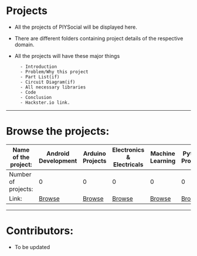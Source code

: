 # Projects
- All the projects of PIYSocial will be displayed here. 
- There are different folders containing project details of the respective domain.
- All the projects will have these major things

        - Introduction
        - Problem/Why this project
        - Part List(if)
        - Circuit Diagram(if)
        - All necessary libraries
        - Code
        - Conclusion
        - Hackster.io link.
----
# Browse the projects:
Name of the project: | Android Development | Arduino Projects | Electronics & Electricals | Machine Learning | Python Projects | Web Development 
------------ | ------------- | ------------- | ------------- | ------------- | ------------- | -------------
Number of projects: | 0 | 0 | 0 | 0 | 0 | 0
Link: | [Browse](https://github.com/PIYSocial-India/Projects/tree/master/Android%20Development) | [Browse](https://github.com/PIYSocial-India/Projects/tree/master/Android%20Development) | [Browse](https://github.com/PIYSocial-India/Projects/tree/master/Android%20Development) | [Browse](https://github.com/PIYSocial-India/Projects/tree/master/Android%20Development) | [Browse](https://github.com/PIYSocial-India/Projects/tree/master/Android%20Development) | [Browse](https://github.com/PIYSocial-India/Projects/tree/master/Android%20Development) 

----

# Contributors:
- To be updated
